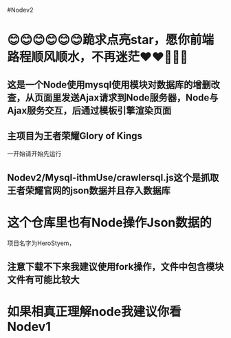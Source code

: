 #Nodev2

# 😊😊😊😊😊😊跪求点亮star，愿你前端路程顺风顺水，不再迷茫❤❤💚💙🧡

## 这是一个Node使用mysql使用模块对数据库的增删改查，从页面里发送Ajax请求到Node服务器，Node与Ajax服务交互，后通过模板引擎渲染页面


## 主项目为王者荣耀Glory of Kings

一开始请开始先运行
## Nodev2/Mysql-ithmUse/crawlersql.js这个是抓取王者荣耀官网的json数据并且存入数据库


# 这个仓库里也有Node操作Json数据的
项目名字为HeroStyem，


## 注意下载不下来我建议使用fork操作，文件中包含模块文件有可能比较大

# 如果相真正理解node我建议你看Nodev1
 
